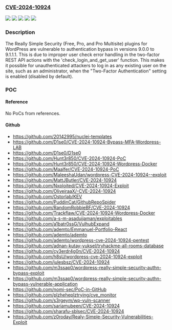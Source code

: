 ### [CVE-2024-10924](https://cve.mitre.org/cgi-bin/cvename.cgi?name=CVE-2024-10924)
![](https://img.shields.io/static/v1?label=Product&message=Really%20Simple%20Security%20%E2%80%93%20Simple%20and%20Performant%20Security%20(formerly%20Really%20Simple%20SSL)&color=blue)
![](https://img.shields.io/static/v1?label=Product&message=Really%20Simple%20Security%20Pro%20multisite&color=blue)
![](https://img.shields.io/static/v1?label=Product&message=Really%20Simple%20Security%20Pro&color=blue)
![](https://img.shields.io/static/v1?label=Version&message=9.0.0%20&color=brightgreen)
![](https://img.shields.io/static/v1?label=Vulnerability&message=CWE-288%20Authentication%20Bypass%20Using%20an%20Alternate%20Path%20or%20Channel&color=brightgreen)

### Description

The Really Simple Security (Free, Pro, and Pro Multisite) plugins for WordPress are vulnerable to authentication bypass in versions 9.0.0 to 9.1.1.1. This is due to improper user check error handling in the two-factor REST API actions with the 'check_login_and_get_user' function. This makes it possible for unauthenticated attackers to log in as any existing user on the site, such as an administrator, when the "Two-Factor Authentication" setting is enabled (disabled by default).

### POC

#### Reference
No PoCs from references.

#### Github
- https://github.com/20142995/nuclei-templates
- https://github.com/D1se0/CVE-2024-10924-Bypass-MFA-Wordpress-LAB
- https://github.com/D1se0/D1se0
- https://github.com/Hunt3r850/CVE-2024-10924-PoC
- https://github.com/Hunt3r850/CVE-2024-10924-Wordpress-Docker
- https://github.com/Maalfer/CVE-2024-10924-PoC
- https://github.com/MaleeshaUdan/wordpress-CVE-2024-10924--exploit
- https://github.com/MattJButler/CVE-2024-10924
- https://github.com/Nxploited/CVE-2024-10924-Exploit
- https://github.com/OliveiraaX/-CVE-2024-10924
- https://github.com/Ostorlab/KEV
- https://github.com/PuddinCat/GithubRepoSpider
- https://github.com/RandomRobbieBF/CVE-2024-10924
- https://github.com/Trackflaw/CVE-2024-10924-Wordpress-Docker
- https://github.com/a-s-m-asadujjaman/exploitables
- https://github.com/a1batr0ssG/VulhubExpand
- https://github.com/ademto/Emmanuel-Portfolio-React
- https://github.com/ademto/ademto
- https://github.com/ademto/wordpress-cve-2024-10924-pentest
- https://github.com/adnan-kutay-yuksel/tryhackme-all-rooms-database
- https://github.com/cy3erdr4g0n/CVE-2024-10924
- https://github.com/h8sU/wordpress-cve-2024-10924-exploit
- https://github.com/julesbsz/CVE-2024-10924
- https://github.com/m3ssap0/wordpress-really-simple-security-authn-bypass-exploit
- https://github.com/m3ssap0/wordpress-really-simple-security-authn-bypass-vulnerable-application
- https://github.com/nomi-sec/PoC-in-GitHub
- https://github.com/plzheheplztrying/cve_monitor
- https://github.com/s3rgeym/wp-vuln-scanner
- https://github.com/sariamubeen/CVE-2024-10924
- https://github.com/sharafu-sblsec/CVE-2024-10924
- https://github.com/z0roday/Realy-Simple-Security-Vulnerabilities-Exploit

